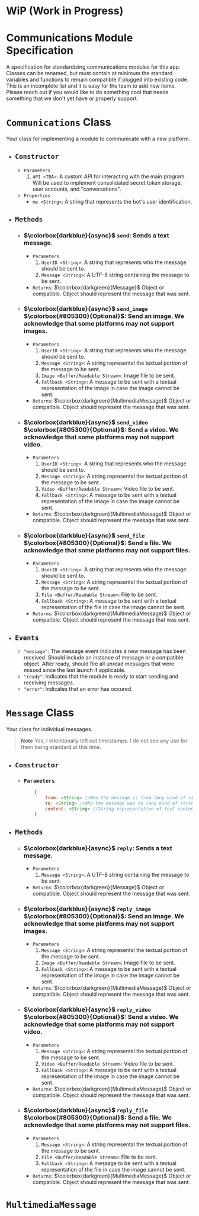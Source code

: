# WiP (Work in Progress)

# Communications Module Specification

A specification for standardizing communications modules for this app.  Classes can be renamed, but must contain at minimum the standard variables and functions to remain compatible if plugged into existing code.  This is an incomplete list and it is easy for the team to add new items.  Please reach out if you would like to do something cool that needs something that we don't yet have or properly support.

# `Communications` Class

Your class for implementing a module to communicate with a new platform.

- ## `Constructor`
    - `Parameters`
        1. `API <TBA>`: A custom API for interacting with the main program.  Will be used to implement consolidated secret token storage, user accounts, and "conversations".
    - `Properties`
        - `me <String>`: A string that represents the bot's user identification.
- ## `Methods`
    - ### $\colorbox{darkblue}{async}$ `send`: Sends a text message.
        - `Parameters`
            1. `UserID <String>`: A string that represents who the message should be sent to.
            2. `Message <String>`: A UTF-8 string containing the message to be sent.
        - `Returns`: $\colorbox{darkgreen}{Message}$ Object or compatible.  Object should represent the message that was sent.
    - ### $\colorbox{darkblue}{async}$ `send_image` $\colorbox{#805300}{Optional}$: Send an image.  We acknowledge that some platforms may not support images.
        - `Parameters`
            1. `UserID <String>`:  A string that represents who the message should be sent to.
            2. `Message <String>`: A string represental the textual portion of the message to be sent.
            3. `Image <Buffer/Readable Stream>`: Image file to be sent.
            4. `Fallback <String>`: A message to be sent with a textual representation of the image in case the image cannot be sent.
        - `Returns`: $\colorbox{darkgreen}{MultimediaMessage}$ Object or compatible.  Object should represent the message that was sent.
    - ### $\colorbox{darkblue}{async}$ `send_video` $\colorbox{#805300}{Optional}$: Send a video.  We acknowledge that some platforms may not support video.
        - `Parameters`
            1. `UserID <String>`:  A string that represents who the message should be sent to.
            2. `Message <String>`: A string represental the textual portion of the message to be sent.
            3. `Video <Buffer/Readable Stream>`: Video file to be sent.
            4. `Fallback <String>`: A message to be sent with a textual representation of the image in case the image cannot be sent.
        - `Returns`: $\colorbox{darkgreen}{MultimediaMessage}$ Object or compatible.  Object should represent the message that was sent.
    - ### $\colorbox{darkblue}{async}$ `send_file` $\colorbox{#805300}{Optional}$: Send a file.  We acknowledge that some platforms may not support files.
        - `Parameters`
            1. `UserID <String>`:  A string that represents who the message should be sent to.
            2. `Message <String>`: A string represental the textual portion of the message to be sent.
            3. `File <Buffer/Readable Stream>`: File to be sent.
            4. `Fallback <String>`: A message to be sent with a textual representation of the file in case the image cannot be sent.
        - `Returns`: $\colorbox{darkgreen}{MultimediaMessage}$ Object or compatible.  Object should represent the message that was sent.

- ## `Events`
    - `"message"`: The message event indicates a new message has been received.  Should include an instance of message or a compatible object.  After ready, should fire all unread messages that were missed since the last launch if applicable.
    - `"ready"`: Indicates that the module is ready to start sending and receiving messages.
    - `"error"`: Indicates that an error has occured.

# `Message` Class

Your class for individual messages.
> **Note**
> Yes, I intentionally left out timestamps.  I do not see any use for them being standard at this time.

- ## `Constructor`
    - ### `Parameters`
        ```js
            {
                from: <String> //Who the message is from (any kind of string identifier).
                to: <String> //Who the message was to (any kind of string identifier).  If to a group including the bot make the "to" be something that represents the bot.
                content: <String> //String representation of text content of message.
            }
        ```
- ## `Methods`
    - ### $\colorbox{darkblue}{async}$ `reply`: Sends a text message.
        - `Parameters`
            1. `Message <String>`: A UTF-8 string containing the message to be sent.
        - `Returns`: $\colorbox{darkgreen}{Message}$ Object or compatible.  Object should represent the message that was sent.
    - ### $\colorbox{darkblue}{async}$ `reply_image` $\colorbox{#805300}{Optional}$: Send an image.  We acknowledge that some platforms may not support images.
        - `Parameters`
            1. `Message <String>`: A string represental the textual portion of the message to be sent.
            3. `Image <Buffer/Readable Stream>`: Image file to be sent.
            4. `Fallback <String>`: A message to be sent with a textual representation of the image in case the image cannot be sent.
        - `Returns`: $\colorbox{darkgreen}{MultimediaMessage}$ Object or compatible.  Object should represent the message that was sent.
    - ### $\colorbox{darkblue}{async}$ `reply_video` $\colorbox{#805300}{Optional}$: Send a video.  We acknowledge that some platforms may not support video.
        - `Parameters`
            1. `Message <String>`: A string represental the textual portion of the message to be sent.
            3. `Video <Buffer/Readable Stream>`: Video file to be sent.
            4. `Fallback <String>`: A message to be sent with a textual representation of the image in case the image cannot be sent.
        - `Returns`: $\colorbox{darkgreen}{MultimediaMessage}$ Object or compatible.  Object should represent the message that was sent.
    - ### $\colorbox{darkblue}{async}$ `reply_file` $\colorbox{#805300}{Optional}$: Send a file.  We acknowledge that some platforms may not support files.
        - `Parameters`
            1. `Message <String>`: A string represental the textual portion of the message to be sent.
            3. `File <Buffer/Readable Stream>`: File to be sent.
            4. `Fallback <String>`: A message to be sent with a textual representation of the file in case the image cannot be sent.
        - `Returns`: $\colorbox{darkgreen}{MultimediaMessage}$ Object or compatible.  Object should represent the message that was sent.

# `MultimediaMessage`